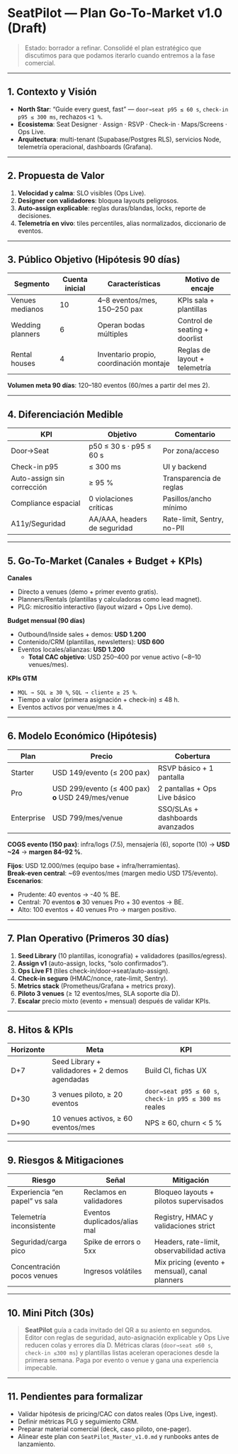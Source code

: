# SeatPilot — Plan Go-To-Market v1.0 (Draft)

> Estado: borrador a refinar. Consolidé el plan estratégico que discutimos para que podamos iterarlo cuando entremos a la fase comercial.

---

## 1. Contexto y Visión
- **North Star**: “Guide every guest, fast” — `door→seat p95 ≤ 60 s`, `check-in p95 ≤ 300 ms`, rechazos `<1 %`.
- **Ecosistema**: Seat Designer · Assign · RSVP · Check-in · Maps/Screens · Ops Live.
- **Arquitectura**: multi-tenant (Supabase/Postgres RLS), servicios Node, telemetría operacional, dashboards (Grafana).

---

## 2. Propuesta de Valor
1. **Velocidad y calma**: SLO visibles (Ops Live).
2. **Designer con validadores**: bloquea layouts peligrosos.
3. **Auto-assign explicable**: reglas duras/blandas, locks, reporte de decisiones.
4. **Telemetría en vivo**: tiles percentiles, alias normalizados, diccionario de eventos.

---

## 3. Público Objetivo (Hipótesis 90 días)
| Segmento | Cuenta inicial | Características | Motivo de encaje |
| --- | --- | --- | --- |
| Venues medianos | 10 | 4–8 eventos/mes, 150–250 pax | KPIs sala + plantillas |
| Wedding planners | 6 | Operan bodas múltiples | Control de seating + doorlist |
| Rental houses | 4 | Inventario propio, coordinación montaje | Reglas de layout + telemetría |

**Volumen meta 90 días**: 120–180 eventos (60/mes a partir del mes 2).

---

## 4. Diferenciación Medible
| KPI | Objetivo | Comentario |
| --- | --- | --- |
| Door→Seat | p50 ≤ 30 s · p95 ≤ 60 s | Por zona/acceso |
| Check-in p95 | ≤ 300 ms | UI y backend |
| Auto-assign sin corrección | ≥ 95 % | Transparencia de reglas |
| Compliance espacial | 0 violaciones críticas | Pasillos/ancho mínimo |
| A11y/Seguridad | AA/AAA, headers de seguridad | Rate-limit, Sentry, no-PII |

---

## 5. Go-To-Market (Canales + Budget + KPIs)
**Canales**
- Directo a venues (demo + primer evento gratis).
- Planners/Rentals (plantillas y calculadoras como lead magnet).
- PLG: micrositio interactivo (layout wizard + Ops Live demo).

**Budget mensual (90 días)**
- Outbound/Inside sales + demos: **USD 1.200**
- Contenido/CRM (plantillas, newsletters): **USD 600**
- Eventos locales/alianzas: **USD 1.200**
  - **Total CAC objetivo**: USD 250–400 por venue activo (~8–10 venues/mes).

**KPIs GTM**
- `MQL → SQL ≥ 30 %`, `SQL → cliente ≥ 25 %`.
- Tiempo a valor (primera asignación + check-in) ≤ 48 h.
- Eventos activos por venue/mes ≥ 4.

---

## 6. Modelo Económico (Hipótesis)
| Plan | Precio | Cobertura |
| --- | --- | --- |
| Starter | USD 149/evento (≤ 200 pax) | RSVP básico + 1 pantalla |
| Pro | USD 299/evento (≤ 400 pax) **o** USD 249/mes/venue | 2 pantallas + Ops Live básico |
| Enterprise | USD 799/mes/venue | SSO/SLAs + dashboards avanzados |

**COGS evento (150 pax)**: infra/logs (7.5), mensajería (6), soporte (10) → **USD ~24** → **margen 84–92 %**.

**Fijos**: USD 12.000/mes (equipo base + infra/herramientas).  
**Break-even central**: ~69 eventos/mes (margen medio USD 175/evento).  
**Escenarios**:
- Prudente: 40 eventos → -40 % BE.
- Central: 70 eventos **o** 30 venues Pro + 30 eventos → BE.
- Alto: 100 eventos + 40 venues Pro → margen positivo.

---

## 7. Plan Operativo (Primeros 30 días)
1. **Seed Library** (10 plantillas, iconografía) + validadores (pasillos/egress).  
2. **Assign v1** (auto-assign, locks, “solo confirmados”).  
3. **Ops Live F1** (tiles check-in/door→seat/auto-assign).  
4. **Check-in seguro** (HMAC/nonce, rate-limit, Sentry).  
5. **Metrics stack** (Prometheus/Grafana + metrics proxy).  
6. **Piloto 3 venues** (≥ 12 eventos/mes, SLA soporte día D).  
7. **Escalar** precio mixto (evento + mensual) después de validar KPIs.

---

## 8. Hitos & KPIs
| Horizonte | Meta | KPI |
| --- | --- | --- |
| D+7 | Seed Library + validadores + 2 demos agendadas | Build CI, fichas UX |
| D+30 | 3 venues piloto, ≥ 20 eventos | `door→seat p95 ≤ 60 s`, `check-in p95 ≤ 300 ms` reales |
| D+90 | 10 venues activos, ≥ 60 eventos/mes | NPS ≥ 60, churn < 5 % |

---

## 9. Riesgos & Mitigaciones
| Riesgo | Señal | Mitigación |
| --- | --- | --- |
| Experiencia “en papel” vs sala | Reclamos en validadores | Bloqueo layouts + pilotos supervisados |
| Telemetría inconsistente | Eventos duplicados/alias mal | Registry, HMAC y validaciones strict |
| Seguridad/carga pico | Spike de errors o 5xx | Headers, rate-limit, observabilidad activa |
| Concentración pocos venues | Ingresos volátiles | Mix pricing (evento + mensual), canal planners |

---

## 10. Mini Pitch (30s)
> **SeatPilot** guía a cada invitado del QR a su asiento en segundos. Editor con reglas de seguridad, auto-asignación explicable y Ops Live reducen colas y errores día D. Métricas claras (`door→seat ≤60 s`, `check-in ≤300 ms`) y plantillas listas aceleran operaciones desde la primera semana. Paga por evento o venue y gana una experiencia impecable.

---

## 11. Pendientes para formalizar
- Validar hipótesis de pricing/CAC con datos reales (Ops Live, ingest).
- Definir métricas PLG y seguimiento CRM.
- Preparar material comercial (deck, caso piloto, one-pager).  
- Alinear este plan con `SeatPilot_Master_v1.0.md` y runbooks antes de lanzamiento.
